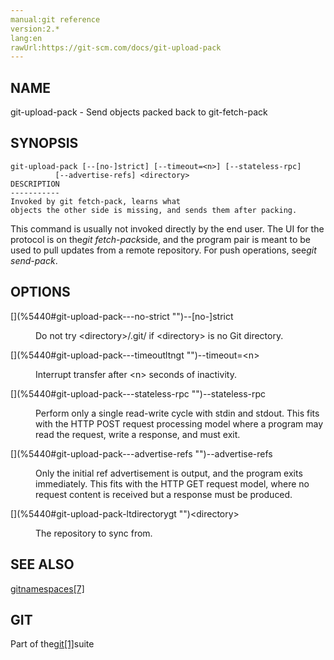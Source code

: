 ```yaml
---
manual:git reference
version:2.*
lang:en
rawUrl:https://git-scm.com/docs/git-upload-pack
---
```



## [](%5440#_name "")NAME<a name="_name"></a>


git-upload-pack - Send objects packed back to git-fetch-pack





## [](%5440#_synopsis "")SYNOPSIS<a name="_synopsis"></a>

```
git-upload-pack [--[no-]strict] [--timeout=<n>] [--stateless-rpc]
		  [--advertise-refs] <directory>
DESCRIPTION
-----------
Invoked by git fetch-pack, learns what
objects the other side is missing, and sends them after packing.
```



This command is usually not invoked directly by the end user. The UI for the protocol is on the<em>git fetch-pack</em>side, and the program pair is meant to be used to pull updates from a remote repository. For push operations, see<em>git send-pack</em>.





## [](%5440#_options "")OPTIONS<a name="_options"></a>
<dl><dt id='git-upload-pack---no-strict'>[](%5440#git-upload-pack---no-strict "")--[no-]strict</dt><dd>

Do not try &lt;directory&gt;/.git/ if &lt;directory&gt; is no Git directory.

</dd><dt id='git-upload-pack---timeoutltngt'>[](%5440#git-upload-pack---timeoutltngt "")--timeout=&lt;n&gt;</dt><dd>

Interrupt transfer after &lt;n&gt; seconds of inactivity.

</dd><dt id='git-upload-pack---stateless-rpc'>[](%5440#git-upload-pack---stateless-rpc "")--stateless-rpc</dt><dd>

Perform only a single read-write cycle with stdin and stdout. This fits with the HTTP POST request processing model where a program may read the request, write a response, and must exit.

</dd><dt id='git-upload-pack---advertise-refs'>[](%5440#git-upload-pack---advertise-refs "")--advertise-refs</dt><dd>

Only the initial ref advertisement is output, and the program exits immediately. This fits with the HTTP GET request model, where no request content is received but a response must be produced.

</dd><dt id='git-upload-pack-ltdirectorygt'>[](%5440#git-upload-pack-ltdirectorygt "")&lt;directory&gt;</dt><dd>

The repository to sync from.

</dd></dl>



## [](%5440#_see_also "")SEE ALSO<a name="_see_also"></a>


[gitnamespaces[7]](%5236    "")





## [](%5440#_git "")GIT<a name="_git"></a>


Part of the[git[1]](%2248    "")suite





